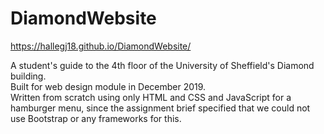 # DiamondWebsite
https://hallegj18.github.io/DiamondWebsite/

A student's guide to the 4th floor of the University of Sheffield's Diamond building.  
Built for web design module in December 2019.  
Written from scratch using only HTML and CSS and JavaScript for a hamburger menu, since the assignment brief specified that we could not use Bootstrap or any frameworks for this.  
